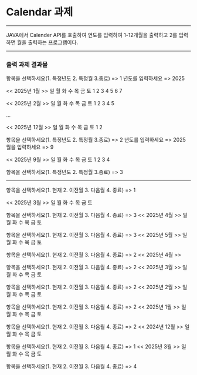 # Calendar 과제
---
JAVA에서 Calender API를 호출하여 연도를 입력하여 1-12개월을 출력하고
2를 입력하면 월을 출력하는 프로그램이다.

--- 
### 출력 과제 결과물 
항목을 선택하세요(1. 특정년도   2. 특정월    3.종료)  => 1
년도를 입력하세요 => 2025

<< 2025년 1월 >>
일  월  화  수  목  금  토
               1   2    3    4
5    6   7

<< 2025년 2월 >>
일  월  화  수  목  금  토
                              1
2    3   4    5

...

<< 2025년 12월 >>
일  월  화  수  목  금  토
     1    2

항목을 선택하세요(1. 특정년도   2. 특정월    3.종료)  => 2
년도를 입력하세요 => 2025
월을 입력하세요 => 9

<< 2025년 9월 >>
일  월  화  수  목  금  토
     1   2   3    4

항목을 선택하세요(1. 특정년도   2. 특정월    3.종료)  => 3

--------------------------------------------------------------------------------------------------------
항목을 선택하세요(1. 현재   2. 이전월    3. 다음월   4. 종료)  => 1

<< 2025년 3월 >>
일  월  화  수  목  금  토

항목을 선택하세요(1. 현재   2. 이전월    3. 다음월   4. 종료)  => 3
<< 2025년 4월 >>
일  월  화  수  목  금  토

항목을 선택하세요(1. 현재   2. 이전월    3. 다음월   4. 종료)  => 3
<< 2025년 5월 >>
일  월  화  수  목  금  토

항목을 선택하세요(1. 현재   2. 이전월    3. 다음월   4. 종료)  => 2
<< 2025년 4월 >>

항목을 선택하세요(1. 현재   2. 이전월    3. 다음월   4. 종료)  => 2
<< 2025년 3월 >>
일  월  화  수  목  금  토

항목을 선택하세요(1. 현재   2. 이전월    3. 다음월   4. 종료)  => 2
<< 2025년 2월 >>
일  월  화  수  목  금  토

항목을 선택하세요(1. 현재   2. 이전월    3. 다음월   4. 종료)  => 2
<< 2025년 1월 >>
일  월  화  수  목  금  토

항목을 선택하세요(1. 현재   2. 이전월    3. 다음월   4. 종료)  => 2
<< 2024년 12월 >>
일  월  화  수  목  금  토

항목을 선택하세요(1. 현재   2. 이전월    3. 다음월   4. 종료)  => 1
<< 2025년 3월 >>
일  월  화  수  목  금  토

항목을 선택하세요(1. 현재   2. 이전월    3. 다음월   4. 종료)  => 4


